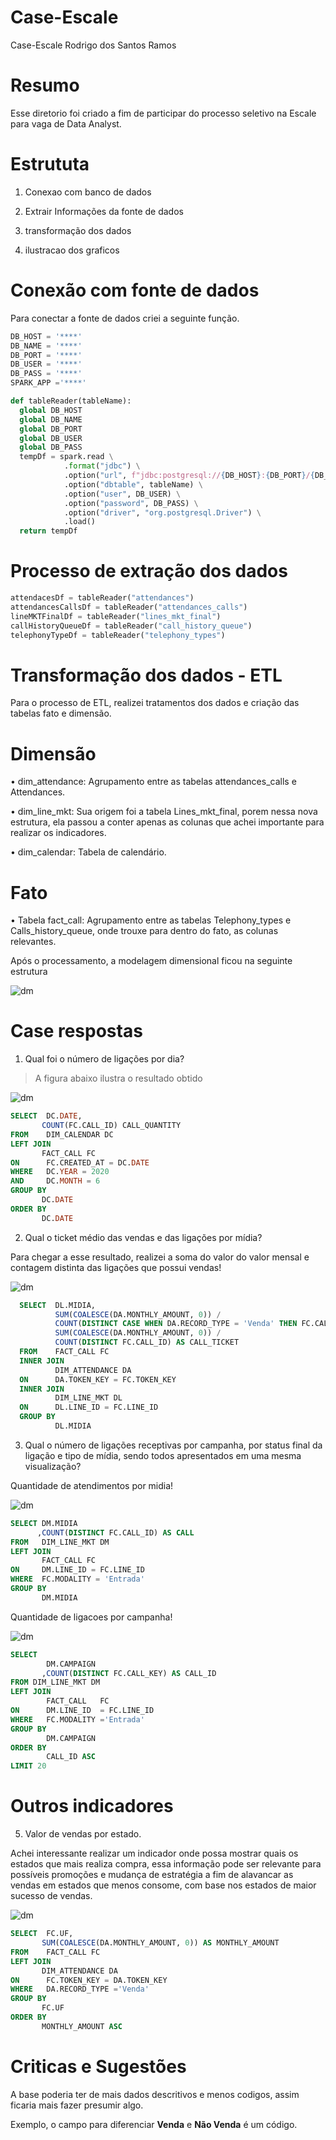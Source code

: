 # Case-Escale

Case-Escale Rodrigo dos Santos Ramos
# Resumo

Esse diretorio foi criado a fim de participar do processo seletivo na Escale para vaga de Data Analyst. 
# Estrututa

1. Conexao com banco de dados 

2. Extrair Informações da fonte de dados

3. transformação dos dados 

4. ilustracao dos graficos

# Conexão com fonte de dados 

Para conectar a fonte de dados criei a seguinte função.
```Python
DB_HOST = '****'
DB_NAME = '****'
DB_PORT = '****'
DB_USER = '****'
DB_PASS = '****'
SPARK_APP ='****'

def tableReader(tableName):
  global DB_HOST
  global DB_NAME
  global DB_PORT
  global DB_USER
  global DB_PASS
  tempDf = spark.read \
            .format("jdbc") \
            .option("url", f"jdbc:postgresql://{DB_HOST}:{DB_PORT}/{DB_NAME}") \
            .option("dbtable", tableName) \
            .option("user", DB_USER) \
            .option("password", DB_PASS) \
            .option("driver", "org.postgresql.Driver") \
            .load()
  return tempDf
  ```
 # Processo de extração dos dados  
 ```python
attendacesDf = tableReader("attendances")
attendancesCallsDf = tableReader("attendances_calls")
lineMKTFinalDf = tableReader("lines_mkt_final")
callHistoryQueueDf = tableReader("call_history_queue")
telephonyTypeDf = tableReader("telephony_types")
 ```
 # Transformação dos dados - ETL
 
 Para o processo de ETL, realizei tratamentos dos dados e criação das tabelas fato e dimensão.
 
# Dimensão

•	dim_attendance:  Agrupamento entre as tabelas attendances_calls e Attendances.

•	dim_line_mkt: Sua origem foi a tabela Lines_mkt_final, porem nessa nova estrutura, ela passou a conter apenas as colunas que achei importante para realizar os indicadores.

•	dim_calendar: Tabela de calendário.

# Fato

•	Tabela fact_call:  Agrupamento entre as tabelas Telephony_types e Calls_history_queue, onde trouxe para dentro do fato, as colunas relevantes. 

Após o processamento, a modelagem dimensional ficou na seguinte estrutura

![dm](https://github.com/RodrigoSantos202/Case-Escale/blob/98ee1a36e61d98a0de0e695354ae4a890b03762f/dm.PNG)

# Case respostas
 
  1.	Qual foi o número de ligações por dia?
  	
  >    A figura abaixo ilustra o resultado obtido
      
 ![dm](https://github.com/RodrigoSantos202/Case-Escale/blob/3e6bfcb6e372bc4590ac436b8047cb7b75f262f1/q1.PNG)
 
 ```sql
 SELECT  DC.DATE,
        COUNT(FC.CALL_ID) CALL_QUANTITY
FROM    DIM_CALENDAR DC
LEFT JOIN
        FACT_CALL FC
ON      FC.CREATED_AT = DC.DATE
WHERE   DC.YEAR = 2020
AND     DC.MONTH = 6
GROUP BY 
        DC.DATE
ORDER BY 
        DC.DATE
 ```
 
 2. Qual o ticket médio das vendas e das ligações por mídia?
 
 Para chegar a esse resultado, realizei a soma do valor do valor mensal e contagem distinta das ligações que possui vendas!
 
![dm](https://github.com/RodrigoSantos202/Case-Escale/blob/d0a058ebeddd5a58e5c7a1f4835c02b2d98a1580/q2.PNG)


```sql
  SELECT  DL.MIDIA,
          SUM(COALESCE(DA.MONTHLY_AMOUNT, 0)) /
          COUNT(DISTINCT CASE WHEN DA.RECORD_TYPE = 'Venda' THEN FC.CALL_ID END) AS MONTHLY_AMOUNT,
          SUM(COALESCE(DA.MONTHLY_AMOUNT, 0)) / 
          COUNT(DISTINCT FC.CALL_ID) AS CALL_TICKET
  FROM    FACT_CALL FC
  INNER JOIN
          DIM_ATTENDANCE DA
  ON      DA.TOKEN_KEY = FC.TOKEN_KEY
  INNER JOIN
          DIM_LINE_MKT DL
  ON      DL.LINE_ID = FC.LINE_ID
  GROUP BY
          DL.MIDIA
```

 
 3. Qual o número de ligações receptivas por campanha, por status final da ligação e tipo de mídia, sendo todos apresentados em uma mesma visualização?

Quantidade de atendimentos por midia!

![dm](https://github.com/RodrigoSantos202/Case-Escale/blob/c5a89091cd5af71494053128b99b9b7ac116669e/q3a.PNG)

```sql
SELECT DM.MIDIA
      ,COUNT(DISTINCT FC.CALL_ID) AS CALL 
FROM   DIM_LINE_MKT DM
LEFT JOIN 
       FACT_CALL FC
ON     DM.LINE_ID = FC.LINE_ID         
WHERE  FC.MODALITY = 'Entrada'
GROUP BY
       DM.MIDIA
```

Quantidade de ligacoes por campanha!


![dm](https://github.com/RodrigoSantos202/Case-Escale/blob/c5a89091cd5af71494053128b99b9b7ac116669e/q3b.PNG)


```sql
SELECT 
        DM.CAMPAIGN
       ,COUNT(DISTINCT FC.CALL_KEY) AS CALL_ID 
FROM DIM_LINE_MKT DM
LEFT JOIN
        FACT_CALL   FC
ON      DM.LINE_ID  = FC.LINE_ID    
WHERE   FC.MODALITY ='Entrada'
GROUP BY 
        DM.CAMPAIGN
ORDER BY 
        CALL_ID ASC
LIMIT 20
```

# Outros indicadores




5. Valor de vendas por estado.

Achei interessante realizar um indicador onde possa mostrar quais os estados que mais realiza compra, essa informação pode ser relevante para possíveis promoções e mudança de estratégia a fim de alavancar as vendas em estados que menos consome, com base nos estados de maior sucesso de vendas.

 ![dm](https://github.com/RodrigoSantos202/Case-Escale/blob/16d7f854a57c5e69ae7429a52842ae57804b0ec6/q5.PNG)
 
 ```sql
 SELECT  FC.UF,
        SUM(COALESCE(DA.MONTHLY_AMOUNT, 0)) AS MONTHLY_AMOUNT
FROM    FACT_CALL FC 
LEFT JOIN
        DIM_ATTENDANCE DA
ON      FC.TOKEN_KEY = DA.TOKEN_KEY  
WHERE   DA.RECORD_TYPE ='Venda'
GROUP BY
        FC.UF
ORDER BY 
        MONTHLY_AMOUNT ASC   
```


# Criticas e Sugestões

A base poderia ter de mais dados descritivos e menos codigos, assim ficaria mais fazer presumir algo.

Exemplo, o campo para diferenciar **Venda** e **Não Venda** é um código.

